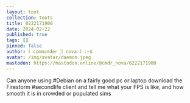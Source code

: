 ```yaml
---
layout: toot
collection: toots
title: 0222171900
date: 2024-02-22
published: true
tags: []
pinned: false
author: ⸸ commander ░ nova ⸸ :~$
avatar: /img/avatar/daemon.jpeg
mastodon: https://mastodon.online/@cmdr_nova/0222171900
---
```


Can anyone using #Debian on a fairly good pc or laptop download the Firestorm #secondlife client and tell me what your FPS is like, and how smooth it is in crowded or populated sims
